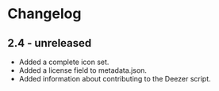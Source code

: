 Changelog
=========

2.4 - unreleased
----------------

  * Added a complete icon set.
  * Added a license field to metadata.json.
  * Added information about contributing to the Deezer script.

